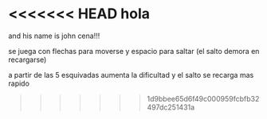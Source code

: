 <<<<<<< HEAD
hola
=======
and his name is john cena!!!

se juega con flechas para moverse y espacio para saltar (el salto demora en recargarse)

a partir de las 5 esquivadas aumenta la dificultad y el salto se recarga mas rapido
>>>>>>> 1d9bbee65d6f49c000959fcbfb32497dc251431a
